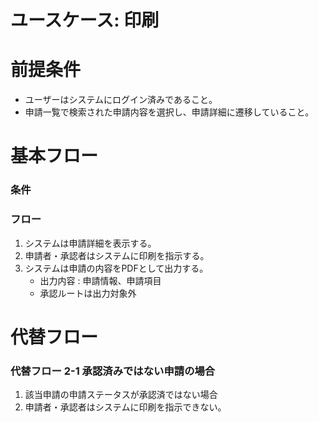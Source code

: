 # ユースケース: 印刷

# 前提条件

- ユーザーはシステムにログイン済みであること。
- 申請一覧で検索された申請内容を選択し、申請詳細に遷移していること。

# 基本フロー

### 条件

### フロー

1. システムは申請詳細を表示する。
1. 申請者・承認者はシステムに印刷を指示する。
1. システムは申請の内容をPDFとして出力する。
    - 出力内容 : 申請情報、申請項目
    - 承認ルートは出力対象外

# 代替フロー

### 代替フロー 2-1 承認済みではない申請の場合

1. 該当申請の申請ステータスが承認済ではない場合
1. 申請者・承認者はシステムに印刷を指示できない。
